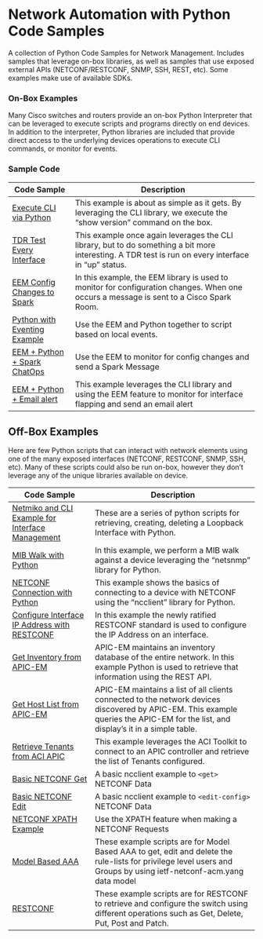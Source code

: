 # Network Automation with Python Code Samples

A collection of Python Code Samples for Network Management.  Includes samples that leverage on-box libraries, as well as samples that use exposed external APIs (NETCONF/RESTCONF, SNMP, SSH, REST, etc).  Some examples make use of available SDKs.  

### On-Box Examples

Many Cisco switches and routers provide an on-box Python Interpreter that can be leveraged to execute scripts and programs directly on end devices.  In addition to the interpreter, Python libraries are included that provide direct access to the underlying devices operations to execute CLI commands, or monitor for events.  

### Sample Code

|  Code Sample  |  Description  |
|  --- |  ---  |
|  [Execute CLI via Python](/Py-sho-ver-onbox)  |  This example is about as simple as it gets. By leveraging the CLI library, we execute the “show version” command on the box. |
|  [TDR Test Every Interface](/tdr-test)  |  This example once again leverages the CLI library, but to do something a bit more interesting.  A TDR test is run on every interface in “up” status.  |
|  [EEM Config Changes to Spark](/eem_configdiff_to_spark)  |  In this example, the EEM library is used to monitor for configuration changes.  When one occurs a message is sent to a Cisco Spark Room.  |
|  [Python with Eventing Example](/EEM-interface-move-routes)  |  Use the EEM and Python together to script based on local events. |
|  [EEM + Python + Spark ChatOps](/spark_checkin)  |  Use the EEM to monitor for config changes and send a Spark Message |  
|  [EEM + Python + Email alert](/PortFlap_email_alert)  |  This example leverages the CLI library and using the EEM feature to monitor for interface flapping and send an email alert |


## Off-Box Examples

Here are few Python scripts that can interact with network elements using one of the many exposed interfaces (NETCONF, RESTCONF, SNMP, SSH, etc).  Many of these scripts could also be run on-box, however they don’t leverage any of the unique libraries available on device.  

|  Code Sample  |  Description  |
|  --- |  ---  |
|  [Netmiko and CLI Example for Interface Management](/netmiko-interface-example)  |  These are a series of python scripts for retrieving, creating, deleting a Loopback Interface with Python.  | 
|  [MIB Walk with Python](/snmp_entity)  |  In this example, we perform a MIB walk against a device leveraging the “netsnmp” library for Python.  |
|  [NETCONF Connection with Python](/netconf_entity)  |  This example shows the basics of connecting to a device with NETCONF using the  “ncclient” library for Python.  |
|  [Configure Interface IP Address with RESTCONF](/restconf_update_ipaddress)  |  In this example the newly ratified RESTCONF standard is used to configure the IP Address on an interface.  |
|  [Get Inventory from APIC-EM](/apic-em_get_inventory_stats)  |  APIC-EM maintains an inventory database of the entire network.  In this example Python is used to retrieve that information using the REST API.  |  
|  [Get Host List from APIC-EM](/apic-em_get_hosts)  |  APIC-EM maintains a list of all clients connected to the network devices discovered by APIC-EM.  This example queries the APIC-EM for the list, and display’s it in a simple table.  |
|  [Retrieve Tenants from ACI APIC](/acitoolkit_show_tenants)  |  This example leverages the ACI Toolkit to connect to an APIC controller and retrieve the list of Tenants configured.  |  
|  [Basic NETCONF Get](/NC-get-config)  |  A basic ncclient example to `<get>` NETCONF Data  |
|  [Basic NETCONF Edit](/NC-edit-config)  |  A basic ncclient example to `<edit-config>` NETCONF Data  |  
|  [NETCONF XPATH Example](/NC-get-config-xpath)  |  Use the XPATH feature when making a NETCONF Requests  |  
|  [Model Based AAA](/model-based-aaa)  |  These example scripts are for Model Based AAA to get, edit and delete the rule-lists for privilege level users and Groups by using ietf-netconf-acm.yang data model  |
|  [RESTCONF](/RESTCONF)  |  These example scripts are for RESTCONF to retrieve and configure the switch using different operations such as Get, Delete, Put, Post and Patch.  |
